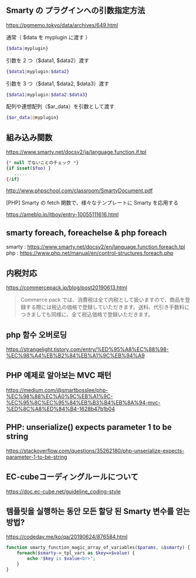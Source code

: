 ## Smarty の プラグインへの引数指定方法

https://pgmemo.tokyo/data/archives/649.html

通常（ \$data を myplugin に渡す ）

```php
{$data|myplugin}
```

引数を 2 つ（$data1, $data2）渡す

```php
{$data1|myplugin:$data2}
```

引数を 3 つ（$data1, $data2, \$data3）渡す

```php
{$data1|myplugin:$data2:$data3}
```

配列や連想配列（\$ar_data）を引数として渡す

```php
{$ar_data|@myplugin}
```

## 組み込み関数

https://www.smarty.net/docsv2/ja/language.function.if.tpl

```php
{* null でないことのチェック *}
{if isset($foo) }
   .....
{/if}
```

http://www.phpschool.com/classroom/SmartyDocument.pdf

[PHP] Smarty の fetch 関数で、様々なテンプレートに Smarty を応用する

https://ameblo.jp/itboy/entry-10055111616.html

## smarty foreach, foreachelse & php foreach

smarty : https://www.smarty.net/docsv2/en/language.function.foreach.tpl  
php : https://www.php.net/manual/en/control-structures.foreach.php

## 内税対応

https://commercepack.jp/blog/post20190613.html

> Commerce pack では、消費税は全て内税として扱いますので、商品を登録する際には税込の価格で登録していただきます。送料、代引き手数料につきましても同様に、全て税込価格で登録いただきます。

## php 함수 오버로딩

https://strangelight.tistory.com/entry/%ED%95%A8%EC%88%98-%EC%98%A4%EB%B2%84%EB%A1%9C%EB%94%A9

## PHP 예제로 알아보는 MVC 패턴

https://medium.com/@smartbosslee/php-%EC%98%88%EC%A0%9C%EB%A1%9C-%EC%95%8C%EC%95%84%EB%B3%B4%EB%8A%94-mvc-%ED%8C%A8%ED%84%B4-1628b47b1b04

## PHP: unserialize() expects parameter 1 to be string

https://stackoverflow.com/questions/35262180/php-unserialize-expects-parameter-1-to-be-string

## EC-cubeコーディングルールについて

https://doc.ec-cube.net/guideline_coding-style

## 템플릿을 실행하는 동안 모든 할당 된 Smarty 변수를 얻는 방법?

https://codeday.me/ko/qa/20190624/876584.html

```php
function smarty_function_magic_array_of_variables($params, &$smarty) {
    foreach($smarty->_tpl_vars as $key=>$value) {
        echo "$key is $value<br>";
    }
}
```